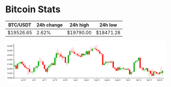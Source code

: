 # Bitcoin Stats

BTC/USDT|24h change|24h high|24h low|
|---|---|---|---|
|$19526.65|2.62%|$19790.00|$18471.28|

<img src="./chart.svg">

